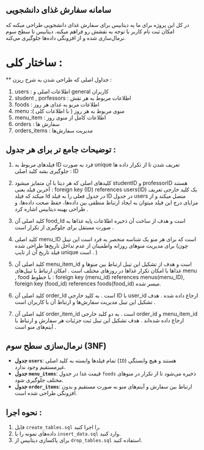 
## سامانه سفارش غذای دانشجویی ##
در کل این پروژه برای ما یه دیتابیس برای سفارش غذای دانشجویی طراحی میکنه
که امکان ثبت نام کاربر با توجه به نقشش رو فراهم میکنه.
دیتابیس تا سطح سوم نرمال‌سازی شده و از افزونگی داده‌ها جلوگیری می‌کنه.

# ساختار کلی :
** جداول اصلی که طراحی شدن به شرح ریزن : 
1. users : اطلاعات اصلی و general کاربران 
2. student , porfessors : اطلاعات مربوط به هر نقش 
3. foods : اطلاعات مربو به غذای هر روز 
4. menu :( با اطلاعات کلی ) منوی مربوط به هر روز 
5. menu_item : اطلاعات کامل از منوی روز
6. orders : سفارش ها
7. orders_items : مدیریت سفارش‌ها 


## توضیحات جامع تر برای هر جدول :
1. فیلد‌‌های مربوط به ID فرد به صورت unique تعریف شدن تا از تکرار داده ‌ها جلوگیری بشه
کلید اصلی :  ID 

2. کلید‌های اصلی که هر دیتا با آن متمایز میشود studentID و professorID هستند
آخرین فیلد یعنی : foreign key (ID) references users(ID)
یک کلید خارجی تعریف میکند که فیلد Id در جدول فعلی را به فیلد ID در جدول users متصل میکند 
و از مزایای درج این فیلد میتوان به ایجاد ارتباط منطقی بین داده‌ها، حفظ صحت داده‌ها، و طراحی بهینه دیتابیس اشاره کرد .

3. کلید اصلی آن  food_Id است و هدف از ساخت آن ذخیره اطلاعات پایه غذاها به صورت مستقل برای جلوگیری از تکرار است .

4. کلید اصلی menu_ID است که برای هر منو یک شناسه منحصر به فرد است 
این تیبل برای مدیریت منو‌های روزانه واطمینان از عدم تداخل تاریخ‌ها طراحی شده (چون فیلد تاریخ آن از تایپ unique است . )

5. کلید اصلی آن menu_item_id است و هدف از تشکیل این تیبل ارتباط بین منوها و غذاها با امکان تکرار غذاها در روزهای مختلف است .
امکان ارتباط با تیبل‌های menu , food با خطوط  :
foreign key (menu_id) references menus(menu_ID),
foreign key (food_id) references foods(food_id)
میسر شده.

6. کلید اصلی آن order_Id است .
به کلید خارجی ID با user_id ارجاع داده شده .
هدف تشکیل این تیبل مدیریت سفارش‌ها و ارتباط آن با کاربران است .

7. کلید اصلی آن order_item_id است .
به دو کلید خارجی order_id و menu_item_id ارجاع داده شده‌اند .
هدف تشکیل این تیبل  ثبت جزئیات هر سفارش و ارتباط با آیتم‌های منو است .


## نرمال‌سازی سطح سوم (3NF)
- **جدول `users`**: تمام فیلدها وابسته به کلید اصلی (`ID`) هستند و هیچ وابستگی غیرمستقیم وجود ندارد.
- **جدول `menu_items`**: قیمت غذا در جدول `foods` ذخیره می‌شود تا از تکرار در منوهای مختلف جلوگیری شود.
- **جدول `order_items`**: ارتباط بین سفارش و آیتم‌های منو به صورت مستقیم و بدون افزونگی طراحی شده است.



## نحوه اجرا :
1. فایل `create_tables.sql` را اجرا کنید.  
2. داده‌های نمونه را با `insert_data.sql` وارد کنید.  
3. برای پاکسازی دیتابیس از `drop_tables.sql` استفاده کنید.

